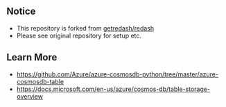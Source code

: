 ## Notice
- This repository is forked from [getredash/redash](https://github.com/getredash/redash)
- Please see original repository for setup etc.

## Learn More
- https://github.com/Azure/azure-cosmosdb-python/tree/master/azure-cosmosdb-table
- https://docs.microsoft.com/en-us/azure/cosmos-db/table-storage-overview
